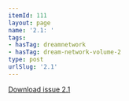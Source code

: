 ```yaml
---
itemId: 111
layout: page
name: '2.1: '
tags:
- hasTag: dreamnetwork
- hasTag: dream-network-volume-2
type: post
urlSlug: '2.1'
---
```

<a href="files/pdfs/Volume_2/2.1-Dream-Craft-Volume-2-No-1.pdf" download="">Download issue 2.1</a>